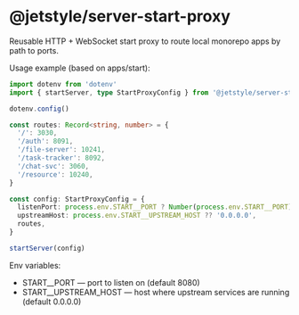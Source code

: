 # @jetstyle/server-start-proxy

Reusable HTTP + WebSocket start proxy to route local monorepo apps by path to ports.

Usage example (based on apps/start):

```ts
import dotenv from 'dotenv'
import { startServer, type StartProxyConfig } from '@jetstyle/server-start-proxy'

dotenv.config()

const routes: Record<string, number> = {
  '/': 3030,
  '/auth': 8091,
  '/file-server': 10241,
  '/task-tracker': 8092,
  '/chat-svc': 3060,
  '/resource': 10240,
}

const config: StartProxyConfig = {
  listenPort: process.env.START__PORT ? Number(process.env.START__PORT) : 8080,
  upstreamHost: process.env.START__UPSTREAM_HOST ?? '0.0.0.0',
  routes,
}

startServer(config)
```

Env variables:
- START__PORT — port to listen on (default 8080)
- START__UPSTREAM_HOST — host where upstream services are running (default 0.0.0.0)
